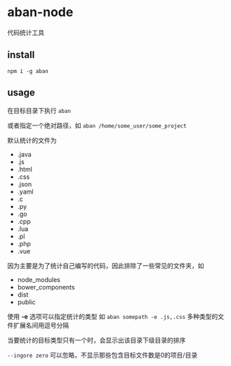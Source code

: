 # aban-node
代码统计工具

## install
`npm i -g aban`

## usage

在目标目录下执行 `aban`

或者指定一个绝对路径，如 `aban /home/some_user/some_project`

默认统计的文件为

- .java
- .js
- .html
- .css
- .json
- .yaml
- .c
- .py
- .go
- .cpp
- .lua
- .pl
- .php
- .vue

因为主要是为了统计自己编写的代码，因此排除了一些常见的文件夹，如

- node_modules
- bower_components
- dist 
- public

使用 **-e** 选项可以指定统计的类型
如 `aban somepath -e .js,.css`
多种类型的文件扩展名间用逗号分隔

当要统计的目标类型只有一个时，会显示出该目录下级目录的排序

`--ingore zero` 可以忽略，不显示那些包含目标文件数是0的项目/目录
